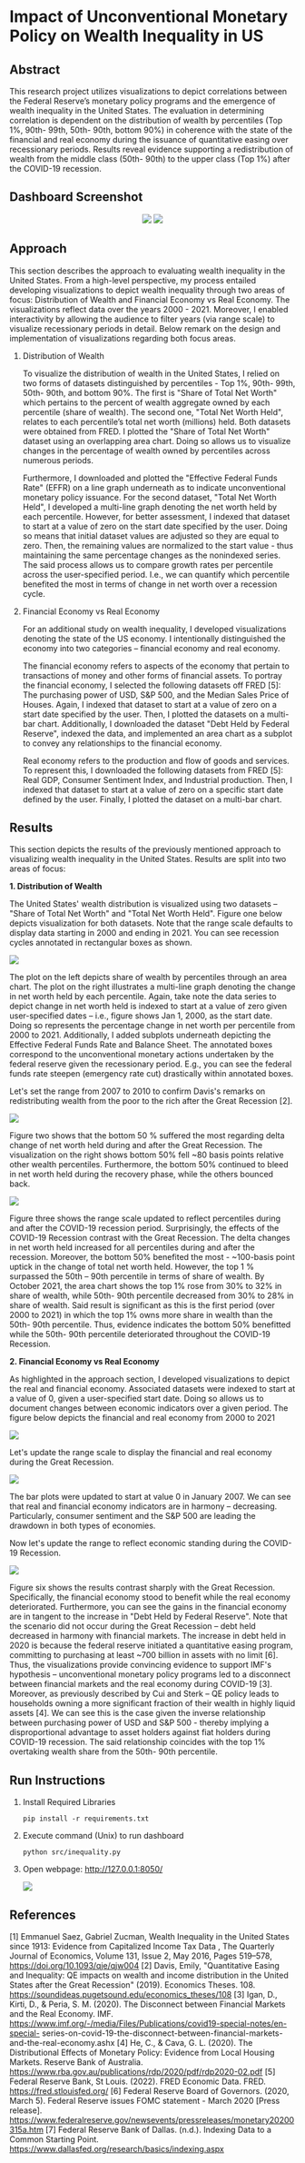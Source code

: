 # Impact of Unconventional Monetary Policy on Wealth Inequality in US

## Abstract ##
This research project utilizes visualizations to depict correlations between the Federal Reserve’s monetary policy programs and the emergence of wealth inequality in the United States. The evaluation in determining correlation is dependent on the distribution of wealth by percentiles (Top 1%, 90th- 99th, 50th- 90th, bottom 90%) in coherence with the state of the financial and real economy during the issuance of quantitative easing over recessionary periods. Results reveal evidence supporting a redistribution of wealth from the middle class (50th- 90th) to the upper class (Top 1%) after the COVID-19 recession.

## Dashboard Screenshot ##
<p align="center">
  <img  src="./images/dashboard1.png">
  <img  src="./images/dashboard2.png">
</p>

## Approach ##

This section describes the approach to evaluating wealth inequality in the United States. From a high-level perspective, my process entailed developing visualizations to depict wealth inequality through two areas of focus: Distribution of Wealth and Financial Economy vs Real Economy. The visualizations reflect data over the years 2000 - 2021. Moreover, I enabled interactivity by allowing the audience to filter years (via range scale) to visualize recessionary periods in detail. Below remark on the design and implementation of visualizations regarding both focus areas.

1. Distribution of Wealth

    To visualize the distribution of wealth in the United States, I relied on two forms of datasets distinguished by percentiles - Top 1%, 90th- 99th, 50th- 90th, and bottom 90%. The first is "Share of Total Net Worth" which pertains to the percent of wealth aggregate owned by each percentile (share of wealth). The second one, "Total Net Worth Held", relates to each percentile’s total net worth (millions) held. Both datasets were obtained from FRED.
    I plotted the "Share of Total Net Worth" dataset using an overlapping area chart. Doing so allows us to visualize changes in the percentage of wealth owned by percentiles across numerous periods.
    
    Furthermore, I downloaded and plotted the "Effective Federal Funds Rate" (EFFR) on a line graph underneath as to indicate unconventional monetary policy issuance.
    For the second dataset, "Total Net Worth Held", I developed a multi-line graph denoting the net worth held by each percentile. However, for better assessment, I indexed that dataset to start at a value of zero on the start date specified by the user. Doing so means that initial dataset values are adjusted so they are equal to zero. Then, the remaining values are normalized to the start value - thus maintaining the same percentage changes as the nonindexed series. The said process allows us to compare growth rates per percentile across the user-specified period. I.e., we can quantify which percentile benefited the most in terms of change in net worth over a recession cycle.

2. Financial Economy vs Real Economy

    For an additional study on wealth inequality, I developed visualizations denoting the state of the US economy. I intentionally distinguished the economy into two categories – financial economy and real economy.

    The financial economy refers to aspects of the economy that pertain to transactions of money and other forms of financial assets. To portray the financial economy, I selected the following datasets off FRED [5]: The purchasing power of USD, S&P 500, and the Median Sales Price of Houses. Again, I indexed that dataset to start at a value of zero on a start date specified by the user. Then, I plotted the datasets on a multi-bar chart. Additionally, I downloaded the dataset "Debt Held by Federal Reserve", indexed the data, and implemented an area chart as a subplot to convey any relationships to the financial economy.

    Real economy refers to the production and flow of goods and services. To represent this, I downloaded the following datasets from FRED [5]: Real GDP, Consumer Sentiment Index, and Industrial production. Then, I indexed that dataset to start at a value of zero on a specific start date defined by the user. Finally, I plotted the dataset on a multi-bar chart.


## Results ##

This section depicts the results of the previously mentioned approach to visualizing wealth inequality in the United States. Results are split into two areas of focus:

__1. Distribution of Wealth__

The United States' wealth distribution is visualized using two datasets – "Share of Total Net Worth" and "Total Net Worth Held". Figure one below depicts visualization for both datasets. Note that the range scale defaults to display data starting in 2000 and ending in 2021. You can see recession cycles annotated in rectangular boxes as shown. 

![](./images/figure1.png)

The plot on the left depicts share of wealth by percentiles through an area chart. The plot on the right illustrates a multi-line graph denoting the change in net worth held by each percentile. Again, take note the data series to depict change in net worth held is indexed to start at a value of zero given user-specified dates – i.e., figure shows Jan 1, 2000, as the start date. Doing so represents the percentage change in net worth per percentile from 2000 to 2021. Additionally, I added subplots underneath depicting the Effective Federal Funds Rate and Balance Sheet. The annotated boxes correspond to the unconventional monetary actions undertaken by the federal reserve given the recessionary period. E.g., you can see the federal funds rate steepen (emergency rate cut) drastically within annotated boxes.

Let's set the range from 2007 to 2010 to confirm Davis's remarks on redistributing wealth from the poor to the rich after the Great Recession [2]. 

![](./images/figure2.png)

Figure two shows that the bottom 50 % suffered the most regarding delta change of net worth held during and after the Great Recession. The visualization on the right shows bottom 50% fell ~80 basis points relative other wealth percentiles. Furthermore, the bottom 50% continued to bleed in net worth held during the recovery phase, while the others bounced back.

![](./images/figure3.png)

Figure three shows the range scale updated to reflect percentiles during and after the COVID-19 recession period. Surprisingly, the effects of the COVID-19 Recession contrast with the Great Recession. The delta changes in net worth held increased for all percentiles during and after the recession. Moreover, the bottom 50% benefited the most - ~100-basis point uptick in the change of total net worth held. However, the top 1 % surpassed the 50th – 90th percentile in terms of share of wealth. By October 2021, the area chart shows the top 1% rose from 30% to 32% in share of wealth, while 50th- 90th percentile decreased from 30% to 28% in share of wealth. Said result is significant as this is the first period (over 2000 to 2021) in which the top 1% owns more share in wealth than the 50th- 90th percentile. Thus, evidence indicates the bottom 50% benefitted while the 50th- 90th percentile deteriorated throughout the COVID-19 Recession. 

__2. Financial Economy vs Real Economy__

As highlighted in the approach section, I developed visualizations to depict the real and financial economy. Associated datasets were indexed to start at a value of 0, given a user-specified start date. Doing so allows us to document changes between economic indicators over a given period. The figure below depicts the financial and real economy from 2000 to 2021

![](./images/figure4.png)

Let's update the range scale to display the financial and real economy during the Great Recession.  

![](./images/figure5.png)

The bar plots were updated to start at value 0 in January 2007. We can see that real and financial economy indicators are in harmony – decreasing. Particularly, consumer sentiment and the S&P 500 are leading the drawdown in both types of economies.

Now let's update the range to reflect economic standing during the COVID-19 Recession. 

![](./images/figure6.png)
  
Figure six shows the results contrast sharply with the Great Recession. Specifically, the financial economy stood to benefit while the real economy deteriorated. Furthermore, you can see the gains in the financial economy are in tangent to the increase in "Debt Held by Federal Reserve". Note that the scenario did not occur during the Great Recession – debt held decreased in harmony with financial markets. The increase in debt held in 2020 is because the federal reserve initiated a quantitative easing program, committing to purchasing at least ~700 billion in assets with no limit [6]. Thus, the visualizations provide convincing evidence to support IMF's hypothesis – unconventional monetary policy programs led to a disconnect between financial markets and the real economy during COVID-19 [3]. Moreover, as previously described by Cui and Sterk – QE policy leads to households owning a more significant fraction of their wealth in highly liquid assets [4]. We can see this is the case given the inverse relationship between purchasing power of USD and S&P 500 - thereby implying a disproportional advantage to asset holders against fiat holders during COVID-19 recession. The said relationship coincides with the top 1% overtaking wealth share from the 50th- 90th percentile. 

 ## Run Instructions ##

 1. Install Required Libraries
    ``` 
    pip install -r requirements.txt
    ```
2.  Execute command (Unix) to run dashboard
    ```
    python src/inequality.py
    ```
3.  Open webpage: http://127.0.0.1:8050/

    ![](./images/figure7.png)


 ## References ##

[1] Emmanuel Saez, Gabriel Zucman, Wealth Inequality in the United States since 1913: Evidence from Capitalized Income Tax Data , The Quarterly Journal of Economics, Volume 131, Issue 2, May 2016, Pages 519–578, https://doi.org/10.1093/qje/qjw004 
[2] Davis, Emily, "Quantitative Easing and Inequality: QE impacts on wealth and income distribution in the United States after the Great Recession" (2019). Economics Theses. 108. https://soundideas.pugetsound.edu/economics_theses/108 
[3]  Igan, D., Kirti, D., & Peria, S. M. (2020). The Disconnect between Financial Markets and the Real Economy. IMF. https://www.imf.org/-/media/Files/Publications/covid19-special-notes/en-special- series-on-covid-19-the-disconnect-between-financial-markets-and-the-real-economy.ashx 
[4] He, C., & Cava, G. L. (2020). The Distributional Effects of Monetary Policy: Evidence from Local Housing Markets. Reserve Bank of
Australia. https://www.rba.gov.au/publications/rdp/2020/pdf/rdp2020-02.pdf 
[5] Federal Reserve Bank, St Louis. (2022). FRED Economic Data. FRED. https://fred.stlouisfed.org/ 
[6] Federal Reserve Board of Governors. (2020, March 5). Federal Reserve issues FOMC statement - March 2020 [Press release]. https://www.federalreserve.gov/newsevents/pressreleases/monetary20200315a.htm
[7] Federal Reserve Bank of Dallas. (n.d.). Indexing Data to a Common Starting Point. https://www.dallasfed.org/research/basics/indexing.aspx
